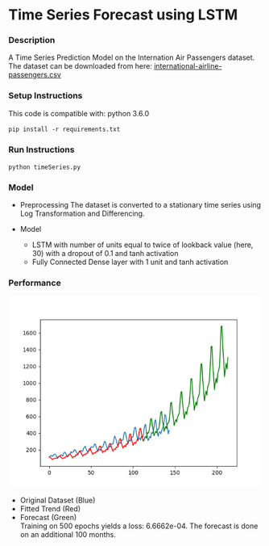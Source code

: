 # Time Series Forecast using LSTM

### Description
A Time Series Prediction Model on the Internation Air Passengers dataset. <br />
The dataset can be downloaded from here: [international-airline-passengers.csv](https://datamarket.com/data/set/22u3/international-airline-passengers-monthly-totals-in-thousands-jan-49-dec-60#!ds=22u3&display=line) <br />

### Setup Instructions
This code is compatible with: python 3.6.0 <br />
```
pip install -r requirements.txt
```

### Run Instructions
```
python timeSeries.py
```

### Model
- Preprocessing
The dataset is converted to a stationary time series using Log Transformation and Differencing.

- Model
  - LSTM with number of units equal to twice of lookback value (here, 30) with a dropout of 0.1 and tanh activation
  - Fully Connected Dense layer with 1 unit and tanh activation
  
### Performance
![Plot](https://github.com/mayankpoddar/time_series_forecast/blob/master/dataset.png)
- Original Dataset (Blue)
- Fitted Trend (Red)
- Forecast (Green) <br />
Training on 500 epochs yields a loss: 6.6662e-04. The forecast is done on an additional 100 months.
